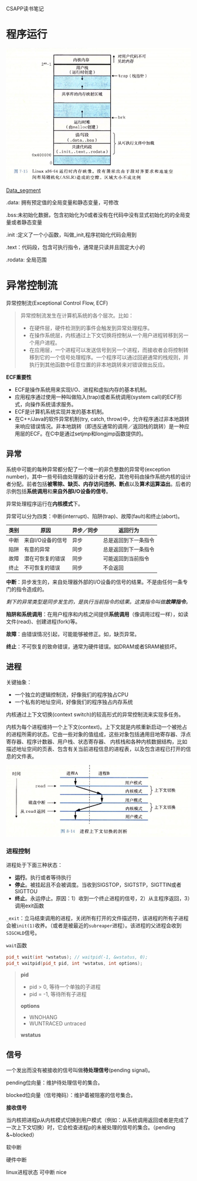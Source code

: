 CSAPP读书笔记

# 程序运行

![运行时内存映像](./运行时内存映像.png)

[Data_segment](https://en.wikipedia.org/wiki/Data_segment#Data)

.data: 拥有预定值的全局变量和静态变量，可修改

.bss:未初始化数据，包含初始化为0或者没有在代码中没有显式初始化的的全局变量或者静态变量



.init :定义了一个小函数，叫做_init,程序初始化代码会用到

.text：代码段，包含可执行指令，通常是只读并且固定大小的

.rodata: 全局范围	

# 异常控制流

异常控制流(Exceptional Control Flow, ECF)

> 异常控制流发生在计算机系统的各个层次。比如：
>
> - 在硬件层，硬件检测到的事件会触发到异常处理程序。
> - 在操作系统层，内核通过上下文切换将控制从一个用户进程转移到另一个用户进程。
> - 在应用层，一个进程可以发送信号到另一个进程，而接收者会将控制转移到它的一个信号处理程序。一个程序可以通过回避通常的栈规则，并执行到其他函数中任意位置的非本地跳转来对错误做出反应。

**ECF重要性**

- ECF是操作系统用来实现I/O、进程和虚拟内存的基本机制。
- 应用程序通过使用一种叫做陷入(trap)或者系统调用(system call)的ECF形式，向操作系统请求服务。
- ECF是计算机系统实现并发的基本机制。
- 在C++/Java的软件异常机制(try, catch, throw)中，允许程序通过非本地跳转来响应错误情况。非本地跳转（即违反通常的调用／返回栈的跳转）是一种应用层的ECF。在C中是通过setjmp和longjmp函数提供的。

## 异常

系统中可能的每种异常都分配了一个唯一的非负整数的异常号(exception number)，其中一些号码由处理器的设计者分配，其他号码由操作系统内核的设计者分配。前者包括**被零除、缺页、内存访问违例、断点**以及**算术运算溢出**。后者的示例包括**系统调用**和**来自外部I/O设备的信号**。

异常处理程序运行在**内核模式**下。

异常可以分为四类：中断(interrupt)、陷阱(trap)、故障(fault)和终止(abort)。

| 类别 | 原因              | 异步／同步 | 返回行为             |
| ---- | ----------------- | ---------- | -------------------- |
| 中断 | 来自I/O设备的信号 | 异步       | 总是返回到下一条指令 |
| 陷阱 | 有意的异常        | 同步       | 总是返回到下一条指令 |
| 故障 | 潜在可恢复的错误  | 同步       | 可能返回到当前指令   |
| 终止 | 不可恢复的错误    | 同步       | 不会返回             |

**中断**：异步发生的，来自处理器外部的I/O设备的信号的结果。不是由任何一条专门的指令造成的。

*剩下的异常类型是同步发生的，是执行当前指令的结果。这类指令叫做**故障指令**。*

**陷阱和系统调用**：在用户程序和内核之间提供**系统调用**（像调用过程一样），如读文件(read)、创建进程(fork)等。

**故障**：由错误情况引起，可能能够被修正。如，缺页异常。

**终止**：不可恢复的致命错误，通常为硬件错误。如DRAM或者SRAM被损坏。

## 进程

关键抽象：

- 一个独立的逻辑控制流，好像我们的程序独占CPU
- 一个私有的地址空间，好像我们的程序独占内存系统

内核通过上下文切换(context switch)的较高形式的异常控制流来实现多任务。

内核为每个进程维持一个上下文(context)。上下文就是内核重新启动一个被抢占的进程所需的状态。它由一些对象的值组成，这些对象包括通用目地寄存器、浮点寄存器、程序计数器、用户栈、状态寄存器、 内核栈和各种内核数据结构，比如描述地址空间的页表、包含有关当前进程信息的进程表，以及包含进程已打开的信息的文件表。

![进程上下文切换](./进程上下文切换.png)

### 进程控制

进程处于下面三种状态：

- **运行**。执行或者等待执行
- **停止**。被挂起且不会被调度。当收到SIGSTOP，SIGTSTP，SIGTTIN或者SIGTTOU
- **终止**。永运停止。原因：1）收到一个终止进程的信号，2）从主程序返回，3）调用exit函数

`_exit`：立马结束调用的进程，关闭所有打开的文件描述符，该进程的所有子进程会被`init(1)`收养。（或者是被最近的`subreaper`进程）。该进程的父进程会收到`SIGCHLD`信号。

`wait`函数

```c++
pid_t wait(int *wstatus); // waitpid(-1, &wstatus, 0);
pid_t waitpid(pid_t pid, int *wstatus, int options);
```

> **pid**
>
> - pid > 0, 等待一个单独的子进程
> - pid = -1, 等待所有子进程
>
> **options**
>
> - WNOHANG
> - WUNTRACED untraced
>
> **wstatus**

## 信号

一个发出而没有被接收的信号叫做**待处理信号**(pending signal)。

pending位向量：维护待处理信号的集合。

blocked位向量（信号掩码）：维护着被阻塞的信号集合。

**接收信号**

当内核把进程p从内核模式切换到用户模式（例如：从系统调用返回或者是完成了一次上下文切换）时，它会检查进程p的未被处理的信号的集合。（pending &~blocked）



软中断

硬件中断

linux进程状态  可中断 nice

